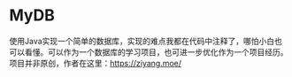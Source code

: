 # MyDB
使用Java实现一个简单的数据库，实现的难点我都在代码中注释了，哪怕小白也可以看懂。可以作为一个数据库的学习项目，也可进一步优化作为一个项目经历。
项目并非原创，作者在这里：https://ziyang.moe/
